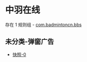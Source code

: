 # 中羽在线

存在 1 规则组 - [com.badmintoncn.bbs](/src/apps/com.badmintoncn.bbs.ts)

## 未分类-弹窗广告

- [快照-0](https://i.gkd.li/i/13635224)
